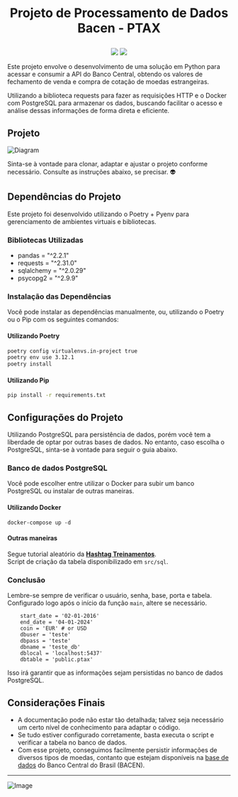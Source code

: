 # <p align="center">Projeto de Processamento de Dados<br>Bacen - PTAX</p>

<p align="center">
<img src="http://img.shields.io/static/v1?label=LICENCA&message=...&color=GREEN&style=for-the-badge"/>     
<img src="http://img.shields.io/static/v1?label=STATUS&message=N/A&color=GREEN&style=for-the-badge"/>
</p>

Este projeto envolve o desenvolvimento de uma solução em Python para acessar e consumir a API do Banco Central, obtendo os valores de fechamento de venda e compra de cotação de moedas estrangeiras. 

Utilizando a biblioteca requests para fazer as requisições HTTP e o Docker com PostgreSQL para armazenar os dados, buscando facilitar o acesso e análise dessas informações de forma direta e eficiente.

## Projeto

![Diagram](https://github.com/tonsatomicos/bacen-ptax-data-processing/blob/main/assets/diagram_pipeline.png?raw=true)

Sinta-se à vontade para clonar, adaptar e ajustar o projeto conforme necessário. Consulte as instruções abaixo, se precisar. :alien:

## Dependências do Projeto

Este projeto foi desenvolvido utilizando o Poetry + Pyenv para gerenciamento de ambientes virtuais e bibliotecas.

### Bibliotecas Utilizadas

- pandas = "^2.2.1"
- requests = "^2.31.0"
- sqlalchemy = "^2.0.29"
- psycopg2 = "^2.9.9"

### Instalação das Dependências

Você pode instalar as dependências manualmente, ou, utilizando o Poetry ou o Pip com os seguintes comandos:

#### Utilizando Poetry

```bash
poetry config virtualenvs.in-project true
poetry env use 3.12.1
poetry install

```

#### Utilizando Pip

```bash
pip install -r requirements.txt

```

## Configurações do Projeto

Utilizando PostgreSQL para persistência de dados, porém você tem a liberdade de optar por outras bases de dados. No entanto, caso escolha o PostgreSQL, sinta-se à vontade para seguir o guia abaixo.

### Banco de dados PostgreSQL

Você pode escolher entre utilizar o Docker para subir um banco PostgreSQL ou instalar de outras maneiras.

#### Utilizando Docker

<pre><code>docker-compose up -d</code></pre>

#### Outras maneiras

Segue tutorial aleatório da **<a href="https://youtu.be/L_2l8XTCPAE?si=-OJ21qv_48BgHFq2">Hashtag Treinamentos</a>**. <br>Script de criação da tabela disponibilizado em <code>src/sql</code>.

### Conclusão

Lembre-se sempre de verificar o usuário, senha, base, porta e tabela. Configurado logo após o início da  função <code>main</code>, altere se necessário.

<pre><code>    start_date = '02-01-2016'
    end_date = '04-01-2024'
    coin = 'EUR' # or USD
    dbuser = 'teste'
    dbpass = 'teste'
    dbname = 'teste_db'
    dblocal = 'localhost:5437'
    dbtable = 'public.ptax'</code></pre>

Isso irá garantir que as informações sejam persistidas no banco de dados PostgreSQL.</p>


## Considerações Finais
- A documentação pode não estar tão detalhada; talvez seja necessário um certo nível de conhecimento para adaptar o código.
- Se tudo estiver configurado corretamente, basta executa o script e verificar a tabela no banco de dados.
- Com esse projeto, conseguimos facilmente persistir informações de diversos tipos de moedas, contanto que estejam disponíveis na <a href="https://olinda.bcb.gov.br/olinda/servico/PTAX/versao/v1/aplicacao#!/recursos/Moedas#eyJmb3JtdWxhcmlvIjp7IiRmb3JtYXQiOiJqc29uIiwiJHRvcCI6MTAwfSwicHJvcHJpZWRhZGVzIjpbMCwxLDJdLCJwZXNxdWlzYWRvIjp0cnVlLCJhY3RpdmVUYWIiOiJ0YWJsZSIsImdyaWRTdGF0ZSI6ewMwAzpbewNCAyIEMAQiLANBA30sewNCAyIEMQQiLANBA30sewNCAyIEMgQiLANBA31dLAMxAzp7fSwDMgM6W10sAzMDOnt9LAM0Azp7fSwDNQM6e319LCJwaXZvdE9wdGlvbnMiOnsDYQM6e30sA2IDOltdLANjAzo1MDAsA2QDOltdLANlAzpbXSwDZgM6W10sA2cDOiJrZXlfYV90b196IiwDaAM6ImtleV9hX3RvX3oiLANpAzp7fSwDagM6e30sA2sDOjg1LANsAzpmYWxzZSwDbQM6e30sA24DOnt9LANvAzoiQ29udGFnZW0iLANwAzoiVGFibGUifX0=">base de dados</a> do Banco Central do Brasil (BACEN).

<hr>

![Image](https://i.imgur.com/p4vnGAN.gif)
